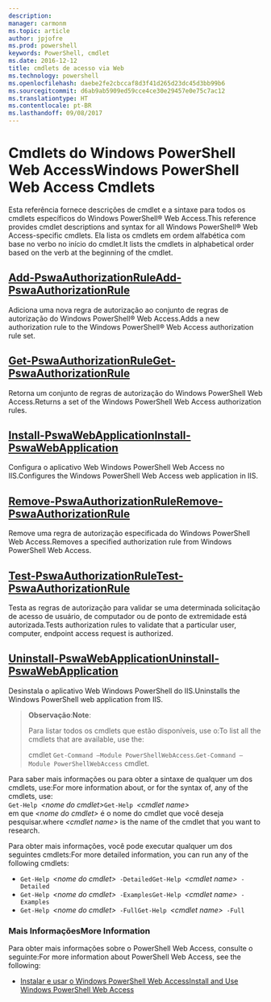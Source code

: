 ```yaml
---
description: 
manager: carmonm
ms.topic: article
author: jpjofre
ms.prod: powershell
keywords: PowerShell, cmdlet
ms.date: 2016-12-12
title: cmdlets de acesso via Web
ms.technology: powershell
ms.openlocfilehash: daebe2fe2cbccaf8d3f41d265d23dc45d3bb99b6
ms.sourcegitcommit: d6ab9ab5909ed59cce4ce30e29457e0e75c7ac12
ms.translationtype: HT
ms.contentlocale: pt-BR
ms.lasthandoff: 09/08/2017
---
```

# <a name="windows-powershell-web-access-cmdlets"></a><span data-ttu-id="debb5-103">Cmdlets do Windows PowerShell Web Access</span><span class="sxs-lookup"><span data-stu-id="debb5-103">Windows PowerShell Web Access Cmdlets</span></span>

<span data-ttu-id="debb5-104">Esta referência fornece descrições de cmdlet e a sintaxe para todos os cmdlets específicos do Windows PowerShell® Web Access.</span><span class="sxs-lookup"><span data-stu-id="debb5-104">This reference provides cmdlet descriptions and syntax for all Windows PowerShell® Web Access-specific cmdlets.</span></span> <span data-ttu-id="debb5-105">Ela lista os cmdlets em ordem alfabética com base no verbo no início do cmdlet.</span><span class="sxs-lookup"><span data-stu-id="debb5-105">It lists the cmdlets in alphabetical order based on the verb at the beginning of the cmdlet.</span></span>

## <a name="add-pswaauthorizationruleadd-pswaauthorizationrulemd"></a>[<span data-ttu-id="debb5-106">Add-PswaAuthorizationRule</span><span class="sxs-lookup"><span data-stu-id="debb5-106">Add-PswaAuthorizationRule</span></span>](add-pswaauthorizationrule.md)

<span data-ttu-id="debb5-107">Adiciona uma nova regra de autorização ao conjunto de regras de autorização do Windows PowerShell® Web Access.</span><span class="sxs-lookup"><span data-stu-id="debb5-107">Adds a new authorization rule to the Windows PowerShell® Web Access authorization rule set.</span></span>

## <a name="get-pswaauthorizationruleget-pswaauthorizationrulemd"></a>[<span data-ttu-id="debb5-108">Get-PswaAuthorizationRule</span><span class="sxs-lookup"><span data-stu-id="debb5-108">Get-PswaAuthorizationRule</span></span>](get-pswaauthorizationrule.md)

<span data-ttu-id="debb5-109">Retorna um conjunto de regras de autorização do Windows PowerShell Web Access.</span><span class="sxs-lookup"><span data-stu-id="debb5-109">Returns a set of the Windows PowerShell Web Access authorization rules.</span></span>

## <a name="install-pswawebapplicationinstall-pswawebapplicationmd"></a>[<span data-ttu-id="debb5-110">Install-PswaWebApplication</span><span class="sxs-lookup"><span data-stu-id="debb5-110">Install-PswaWebApplication</span></span>](install-pswawebapplication.md)

<span data-ttu-id="debb5-111">Configura o aplicativo Web Windows PowerShell Web Access no IIS.</span><span class="sxs-lookup"><span data-stu-id="debb5-111">Configures the Windows PowerShell Web Access web application in IIS.</span></span>

## <a name="remove-pswaauthorizationruleremove-pswaauthorizationrulemd"></a>[<span data-ttu-id="debb5-112">Remove-PswaAuthorizationRule</span><span class="sxs-lookup"><span data-stu-id="debb5-112">Remove-PswaAuthorizationRule</span></span>](remove-pswaauthorizationrule.md)

<span data-ttu-id="debb5-113">Remove uma regra de autorização especificada do Windows PowerShell Web Access.</span><span class="sxs-lookup"><span data-stu-id="debb5-113">Removes a specified authorization rule from Windows PowerShell Web Access.</span></span>

## <a name="test-pswaauthorizationruletest-pswaauthorizationrulemd"></a>[<span data-ttu-id="debb5-114">Test-PswaAuthorizationRule</span><span class="sxs-lookup"><span data-stu-id="debb5-114">Test-PswaAuthorizationRule</span></span>](test-pswaauthorizationrule.md)

<span data-ttu-id="debb5-115">Testa as regras de autorização para validar se uma determinada solicitação de acesso de usuário, de computador ou de ponto de extremidade está autorizada.</span><span class="sxs-lookup"><span data-stu-id="debb5-115">Tests authorization rules to validate that a particular user, computer, endpoint access request is authorized.</span></span>

## <a name="uninstall-pswawebapplicationuninstall-pswawebapplicationmd"></a>[<span data-ttu-id="debb5-116">Uninstall-PswaWebApplication</span><span class="sxs-lookup"><span data-stu-id="debb5-116">Uninstall-PswaWebApplication</span></span>](uninstall-pswawebapplication.md)

<span data-ttu-id="debb5-117">Desinstala o aplicativo Web Windows PowerShell do IIS.</span><span class="sxs-lookup"><span data-stu-id="debb5-117">Uninstalls the Windows PowerShell web application from IIS.</span></span>

><span data-ttu-id="debb5-118">**Observação**:</span><span class="sxs-lookup"><span data-stu-id="debb5-118">**Note**:</span></span>
>
><span data-ttu-id="debb5-119">Para listar todos os cmdlets que estão disponíveis, use o:</span><span class="sxs-lookup"><span data-stu-id="debb5-119">To list all the cmdlets that are available, use the:</span></span>
>
> <span data-ttu-id="debb5-120">cmdlet `Get-Command –Module PowerShellWebAccess`.</span><span class="sxs-lookup"><span data-stu-id="debb5-120">`Get-Command –Module PowerShellWebAccess` cmdlet.</span></span>

<span data-ttu-id="debb5-121">Para saber mais informações ou para obter a sintaxe de qualquer um dos cmdlets, use:</span><span class="sxs-lookup"><span data-stu-id="debb5-121">For more information about, or for the syntax of, any of the cmdlets, use:</span></span>  
<span data-ttu-id="debb5-122">`Get-Help `*&lt;nome do cmdlet&gt;*</span><span class="sxs-lookup"><span data-stu-id="debb5-122">`Get-Help `*&lt;cmdlet name&gt;*</span></span>  
<span data-ttu-id="debb5-123">em que *&lt;nome do cmdlet&gt;* é o nome do cmdlet que você deseja pesquisar.</span><span class="sxs-lookup"><span data-stu-id="debb5-123">where *&lt;cmdlet name&gt;* is the name of the cmdlet that you want to research.</span></span>

<span data-ttu-id="debb5-124">Para obter mais informações, você pode executar qualquer um dos seguintes cmdlets:</span><span class="sxs-lookup"><span data-stu-id="debb5-124">For more detailed information, you can run any of the following cmdlets:</span></span>

- <span data-ttu-id="debb5-125">`Get-Help `*&lt;nome do cmdlet&gt;*` -Detailed`</span><span class="sxs-lookup"><span data-stu-id="debb5-125">`Get-Help `*&lt;cmdlet name&gt;*` -Detailed`</span></span>
- <span data-ttu-id="debb5-126">`Get-Help `*&lt;nome do cmdlet&gt;*` -Examples`</span><span class="sxs-lookup"><span data-stu-id="debb5-126">`Get-Help `*&lt;cmdlet name&gt;*` -Examples`</span></span>
- <span data-ttu-id="debb5-127">`Get-Help `*&lt;nome do cmdlet&gt;*` -Full`</span><span class="sxs-lookup"><span data-stu-id="debb5-127">`Get-Help `*&lt;cmdlet name&gt;*` -Full`</span></span>

### <a name="more-information"></a><span data-ttu-id="debb5-128">Mais Informações</span><span class="sxs-lookup"><span data-stu-id="debb5-128">More Information</span></span>

<span data-ttu-id="debb5-129">Para obter mais informações sobre o PowerShell Web Access, consulte o seguinte:</span><span class="sxs-lookup"><span data-stu-id="debb5-129">For more information about PowerShell Web Access, see the following:</span></span>

- [<span data-ttu-id="debb5-130">Instalar e usar o Windows PowerShell Web Access</span><span class="sxs-lookup"><span data-stu-id="debb5-130">Install and Use Windows PowerShell Web Access</span></span>](../install-and-use-windows-powershell-web-access.md)

